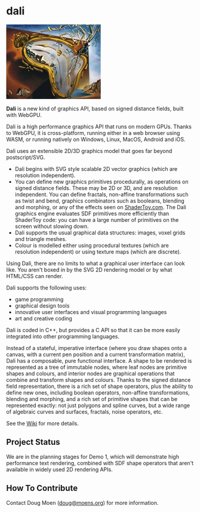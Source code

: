 # dali

![](images/melting_watch.jpeg)

**Dali** is a new kind of graphics API, based on signed distance fields, built with WebGPU.

Dali is a high performance graphics API that runs on modern GPUs.
Thanks to WebGPU, it is cross-platform, running either in a web browser
using WASM, or running natively on Windows, Linux, MacOS, Android and iOS.

Dali uses an extensible 2D/3D graphics model that goes far beyond postscript/SVG.
* Dali begins with SVG style scalable 2D vector graphics (which are resolution independent).
* You can define new graphics primitives procedurally, as operations on signed distance fields.
  These may be 2D or 3D, and are resolution independent.
  You can define fractals, non-affine transformations such as twist and bend,
  graphics combinators such as booleans, blending and morphing, or
  any of the effects seen on [ShaderToy.com](https://shadertoy.com/).
  The Dali graphics engine evaluates SDF primitives more efficiently than ShaderToy code:
  you can have a large number of primitives on the screen without slowing down.
* Dali supports the usual graphical data structures: images, voxel grids
  and triangle meshes.
* Colour is modelled either using procedural textures (which are resolution independent)
  or using texture maps (which are discrete).

Using Dali, there are no limits to what a graphical user interface can look like.
You aren't boxed in by the SVG 2D rendering model or by what HTML/CSS can render.

Dali supports the following uses:
* game programming
* graphical design tools
* innovative user interfaces and visual programming languages
* art and creative coding

Dali is coded in C++, but provides a C API so that it can be more easily integrated
into other programming languages.

Instead of a stateful, imperative interface (where you draw shapes onto a canvas, with
a current pen position and a current transformation matrix), Dali has a composable, pure
functional interface. A shape to be rendered is represented as a tree of immutable nodes, where leaf nodes
are primitive shapes and colours, and interior nodes are graphical operations that combine and
transform shapes and colours. Thanks to the signed distance field representation, there is a rich
set of shape operators, plus the ability to define new ones, including boolean operators,
non-affine transformations, blending and morphing,
and a rich set of primitive shapes that can be represented exactly: not just polygons and spline curves,
but a wide range of algebraic curves and surfaces, fractals, noise operators, etc.

See the [Wiki](https://github.com/dali3d/dali/wiki) for more details.

## Project Status
We are in the planning stages for Demo 1, which will demonstrate high performance text rendering,
combined with SDF shape operators that aren't available in widely used 2D rendering APIs.

## How To Contribute
Contact Doug Moen (doug@moens.org) for more information.
